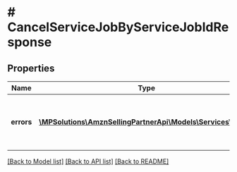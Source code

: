 # # CancelServiceJobByServiceJobIdResponse

## Properties

Name | Type | Description | Notes
------------ | ------------- | ------------- | -------------
**errors** | [**\MPSolutions\AmznSellingPartnerApi\Models\Services\Error[]**](Error.md) | A list of error responses returned when a request is unsuccessful. | [optional]

[[Back to Model list]](../../README.md#models) [[Back to API list]](../../README.md#endpoints) [[Back to README]](../../README.md)
